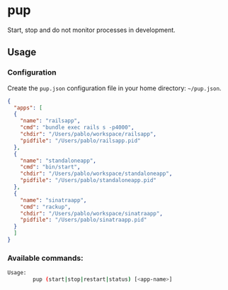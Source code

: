 # pup

Start, stop and do not monitor processes in development.

## Usage

### Configuration

Create the `pup.json` configuration file in your home directory: `~/pup.json`.

```json
{
  "apps": [
  {
    "name": "railsapp",
    "cmd": "bundle exec rails s -p4000",
    "chdir": "/Users/pablo/workspace/railsapp",
    "pidfile": "/Users/pablo/railsapp.pid"
  },
  {
    "name": "standaloneapp",
    "cmd": "bin/start",
    "chdir": "/Users/pablo/workspace/standaloneapp",
    "pidfile": "/Users/pablo/standaloneapp.pid"
  },
  {
    "name": "sinatraapp",
    "cmd": "rackup",
    "chdir": "/Users/pablo/workspace/sinatraapp",
    "pidfile": "/Users/pablo/sinatraapp.pid"
  }
  ]
}
```

### Available commands:

```bash
Usage:
        pup (start|stop|restart|status) [<app-name>]
```

